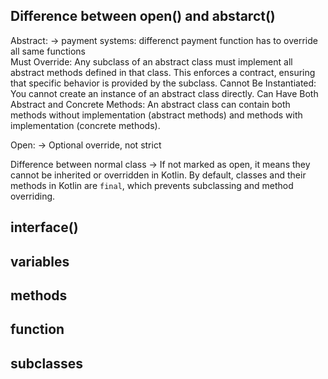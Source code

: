 ## Difference between open() and abstarct()
Abstract: -> payment systems: differenct payment function has to override all same functions <br/>
Must Override: Any subclass of an abstract class must implement all abstract methods defined in that class. This enforces a contract, ensuring that specific behavior is provided by the subclass.
Cannot Be Instantiated: You cannot create an instance of an abstract class directly.
Can Have Both Abstract and Concrete Methods: An abstract class can contain both methods without implementation (abstract methods) and methods with implementation (concrete methods).

Open: -> Optional override, not strict

Difference between normal class -> If not marked as open, it means they cannot be inherited or overridden in Kotlin. By default, classes and their methods in Kotlin are ```final```, which prevents subclassing and method overriding.

## interface()

## variables

## methods

## function

## subclasses

